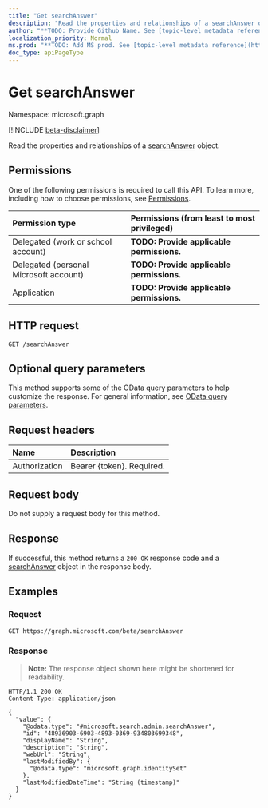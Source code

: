 ```yaml
---
title: "Get searchAnswer"
description: "Read the properties and relationships of a searchAnswer object."
author: "**TODO: Provide Github Name. See [topic-level metadata reference](https://msgo.azurewebsites.net/add/document/guidelines/metadata.html#topic-level-metadata)**"
localization_priority: Normal
ms.prod: "**TODO: Add MS prod. See [topic-level metadata reference](https://msgo.azurewebsites.net/add/document/guidelines/metadata.html#topic-level-metadata)**"
doc_type: apiPageType
---
```


# Get searchAnswer
Namespace: microsoft.graph

[!INCLUDE [beta-disclaimer](../../includes/beta-disclaimer.md)]

Read the properties and relationships of a [searchAnswer](../resources/searchanswer.md) object.

## Permissions
One of the following permissions is required to call this API. To learn more, including how to choose permissions, see [Permissions](/graph/permissions-reference).

|Permission type|Permissions (from least to most privileged)|
|:---|:---|
|Delegated (work or school account)|**TODO: Provide applicable permissions.**|
|Delegated (personal Microsoft account)|**TODO: Provide applicable permissions.**|
|Application|**TODO: Provide applicable permissions.**|

## HTTP request

<!-- {
  "blockType": "ignored"
}
-->
``` http
GET /searchAnswer
```

## Optional query parameters
This method supports some of the OData query parameters to help customize the response. For general information, see [OData query parameters](/graph/query-parameters).

## Request headers
|Name|Description|
|:---|:---|
|Authorization|Bearer {token}. Required.|

## Request body
Do not supply a request body for this method.

## Response

If successful, this method returns a `200 OK` response code and a [searchAnswer](../resources/searchanswer.md) object in the response body.

## Examples

### Request
<!-- {
  "blockType": "request",
  "name": "get_searchanswer"
}
-->
``` http
GET https://graph.microsoft.com/beta/searchAnswer
```


### Response
>**Note:** The response object shown here might be shortened for readability.
<!-- {
  "blockType": "response",
  "truncated": true,
  "@odata.type": "microsoft.search.admin.searchAnswer"
}
-->
``` http
HTTP/1.1 200 OK
Content-Type: application/json

{
  "value": {
    "@odata.type": "#microsoft.search.admin.searchAnswer",
    "id": "48936903-6903-4893-0369-934803699348",
    "displayName": "String",
    "description": "String",
    "webUrl": "String",
    "lastModifiedBy": {
      "@odata.type": "microsoft.graph.identitySet"
    },
    "lastModifiedDateTime": "String (timestamp)"
  }
}
```

